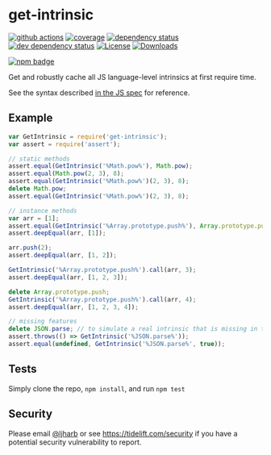 # get-intrinsic

[![github actions](https://img.shields.io/endpoint?url=https://github-actions-badge-u3jn4tfpocch.runkit.sh/ljharb/get-intrinsic)](https://github.com/ljharb/get-intrinsic/actions) [![coverage](https://codecov.io/gh/ljharb/get-intrinsic/branch/main/graphs/badge.svg)](https://app.codecov.io/gh/ljharb/get-intrinsic/) [![dependency status](https://david-dm.org/ljharb/get-intrinsic.svg)](https://david-dm.org/ljharb/get-intrinsic) [![dev dependency status](https://david-dm.org/ljharb/get-intrinsic/dev-status.svg)](https://david-dm.org/ljharb/get-intrinsic#info=devDependencies) [![License](https://img.shields.io/npm/l/get-intrinsic.svg)](../../../../backend/node\_modules/get-intrinsic/LICENSE/) [![Downloads](https://img.shields.io/npm/dm/get-intrinsic.svg)](https://npm-stat.com/charts.html?package=get-intrinsic)

[![npm badge](https://nodei.co/npm/get-intrinsic.png?downloads=true\&stars=true)](https://npmjs.org/package/get-intrinsic)

Get and robustly cache all JS language-level intrinsics at first require time.

See the syntax described [in the JS spec](https://tc39.es/ecma262/#sec-well-known-intrinsic-objects) for reference.

## Example

```js
var GetIntrinsic = require('get-intrinsic');
var assert = require('assert');

// static methods
assert.equal(GetIntrinsic('%Math.pow%'), Math.pow);
assert.equal(Math.pow(2, 3), 8);
assert.equal(GetIntrinsic('%Math.pow%')(2, 3), 8);
delete Math.pow;
assert.equal(GetIntrinsic('%Math.pow%')(2, 3), 8);

// instance methods
var arr = [1];
assert.equal(GetIntrinsic('%Array.prototype.push%'), Array.prototype.push);
assert.deepEqual(arr, [1]);

arr.push(2);
assert.deepEqual(arr, [1, 2]);

GetIntrinsic('%Array.prototype.push%').call(arr, 3);
assert.deepEqual(arr, [1, 2, 3]);

delete Array.prototype.push;
GetIntrinsic('%Array.prototype.push%').call(arr, 4);
assert.deepEqual(arr, [1, 2, 3, 4]);

// missing features
delete JSON.parse; // to simulate a real intrinsic that is missing in the environment
assert.throws(() => GetIntrinsic('%JSON.parse%'));
assert.equal(undefined, GetIntrinsic('%JSON.parse%', true));
```

## Tests

Simply clone the repo, `npm install`, and run `npm test`

## Security

Please email [@ljharb](https://github.com/ljharb) or see https://tidelift.com/security if you have a potential security vulnerability to report.
